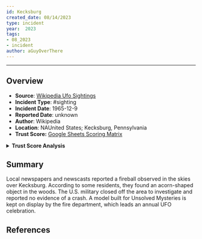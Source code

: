 ```yaml
---
id: Kecksburg
created_date: 08/14/2023
type: incident
year:  2023
tags:
- 08_2023
- incident
author: aGuyOverThere
---
```


----

## Overview

- **Source**: [Wikipedia Ufo Sightings](https://en.wikipedia.org/wiki/List_of_reported_UFO_sightings)
- **Incident Type**: #sighting
- **Incident Date**: 1965-12-9
- **Reported Date**: unknown
- **Author**: Wikipedia
- **Location**: N​AUnited States; Kecksburg, Pennsylvania
- **Trust Score:** [Google Sheets Scoring Matrix](https://docs.google.com/spreadsheets/d/1CUarxE7P1cPwgWXwJzzeWnZGm1c6Wp2Ttazdt3VPM_s/edit?usp=sharing)

<details>
<summary><b>Trust Score Analysis</b></summary>
<IMG src="https://publish-01.obsidian.md/access/1c31a6f93f82a49b0a9eb31193d6cdec/_images/" alt="Trust Score"/>
</details>

## Summary

Local newspapers and newscasts reported a fireball observed in the skies over Kecksburg. According to some residents, they found an acorn-shaped object in the woods. The U.S. military closed off the area to investigate and reported no evidence of a crash. A model built for Unsolved Mysteries is kept on display by the fire department, which leads an annual UFO celebration.

## References
